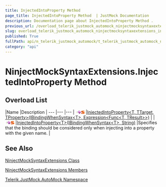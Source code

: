 ```yaml
---
title: InjectedIntoProperty Method 
page_title: InjectedIntoProperty Method  | JustMock Documentation
description: Documentation page about InjectedIntoProperty Method .
previous_url: /overload_telerik_justmock_automock_ninjectmocksyntaxextensions_injectedintoproperty.html
slug: overload_telerik_justmock_automock_ninjectmocksyntaxextensions_injectedintoproperty
published: True
fullPath: api/n_telerik_justmock_automock/t_telerik_justmock_automock_ninjectmocksyntaxextensions/methods_t_telerik_justmock_automock_ninjectmocksyntaxextensions/overload_telerik_justmock_automock_ninjectmocksyntaxextensions_injectedintoproperty/overload_telerik_justmock_automock_ninjectmocksyntaxextensions_injectedintoproperty
category: "api"
---
```


# NinjectMockSyntaxExtensions.InjectedIntoProperty Method



## Overload List



 |Name |Description |
--- |--- |--- |
![Public method](/icons/pubmethod.gif)![Static member](/icons/static.gif) |[InjectedIntoProperty&lt;T, TTarget, TProperty&gt;(IBindingWhenSyntax&lt;T&gt;, Expression&lt;Func&lt;T, TResult&gt;&gt;)](m_telerik_justmock_automock_ninjectmocksyntaxextensions_injectedintoproperty__3) | |
![Public method](/icons/pubmethod.gif)![Static member](/icons/static.gif) |[InjectedIntoProperty&lt;T&gt;(IBindingWhenSyntax&lt;T&gt;, String)](m_telerik_justmock_automock_ninjectmocksyntaxextensions_injectedintoproperty__1) |Specifies that the binding should be considered only when injecting into a property with the given name. |


## See Also



 [NinjectMockSyntaxExtensions Class](t_telerik_justmock_automock_ninjectmocksyntaxextensions) 

 [NinjectMockSyntaxExtensions Members](allmembers_t_telerik_justmock_automock_ninjectmocksyntaxextensions) 

 [Telerik.JustMock.AutoMock Namespace](n_telerik_justmock_automock) 



